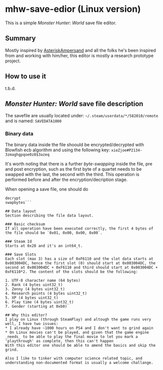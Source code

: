 # mhw-save-edior (Linux version)
This is a simple _Monster Hunter: World_ save file editor.

## Summary
Mostly inspired by [AsteriskAmpersand](https://github.com/AsteriskAmpersand/MHW-Save-Editor) and all the folks he's been inspired from and working with him/her, this editor is mostly a research prototype project.

## How to use it
t.b.d.

## _Monster Hunter: World_ save file description
The savefile are usually located under:
```~/.steam/userdata/*/582010/remote```
and is named:
```SAVEDATA1000```

### Binary data
The binary data inside the file shoould be encrypted/decrypted with Blowfish ecb algorithm and using the following key:
```xieZjoe#P2134-3zmaghgpqoe0z8$3azeq```

It's worth noting that there is a further _byte-swapping_ inside the file, pre and post encryption, such as the first byte of a quartet needs to be swapped with the last, the second with the third.
This operation is performed before and after the encryption/decription stage.

When opening a save file, one should do
```swapbytes
decrypt
swapbytes```

## Data layout
Section describing the file data layout. 

### Basic checksum
If all operation have been executed correctly, the first 4 bytes of the file should be `0x01, 0x00, 0x00, 0x00`.

### Steam Id
Starts at 0x28 and it's an int64_t.

### Save Slots
Each slot (max 3) has a size of 0xF6110 and the slot data starts at 0x003004DC, hence the first slot (0) should start at 0x003004DC, the second at 0x003004DC + 0xF6110 and third should start at 0x003004DC + 0xF6110*2. The content of the slots should be the following:

1. UTF-8 character name (64 bytes)
2. Rank (4 bytes uint32_t)
3. Zenny (4 bytes uint32_t)
4. Research points (4 bytes uint32_t)
5. XP (4 bytes uint32_t)
6. Play time (4 bytes uint32_t)
7. Gender (starting at 0xb0)

## Why this editor?
I play on Linux (through SteamPlay) and altough the game runs very well, I have two issues:
* I already have ~1000 hours on PS4 and I don't want to grind again
* On Linux movies can't be played, and given that the game engine _needs_ to be able to play the final movie to let you mark a 'playthrough' as complete, then this can't happen
With this editor one should be able to amend the basics and skip the grind.

Also I like to tinker with computer science related topic, and understanding non-documented format is usually a welcome challange.
